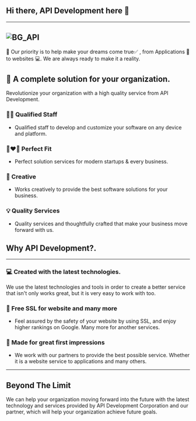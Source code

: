## Hi there, API Development here 👋
---
![BG_API](https://user-images.githubusercontent.com/48949523/180634996-f6e0c104-cc71-40e6-92c7-9e2dacae2e05.png)
---
🙌 Our priority is to help make your dreams come true✅ , from Applications 📲 to websites 💻. We are always ready to make it a reality.

## 🏢 A complete solution for your organization.
Revolutionize your organization with a high quality service from API Development.

### 🧑‍💻 Qualified Staff
- Qualified staff to develop and customize your software on any device and platform.

###  👩‍❤️‍👨 Perfect Fit
- Perfect solution services for modern startups & every business.

###  🌈 Creative
- Works creatively to provide the best software solutions for your business.

###  💡 Quality Services
- Quality services and thoughtfully crafted that make your business move forward with us.

## Why API Development?.
---
### 💻 Created with the latest technologies.
We use the latest technologies and tools in order to create a better service that isn't only works great, but it is very easy to work with too.

### 👮 Free SSL for website and many more
- Feel assured by the safety of your website by using SSL, and enjoy higher rankings on Google. Many more for another services.

### 💞 Made for great first impressions
- We work with our partners to provide the best possible service. Whether it is a website service to applications and many others.

---

## Beyond The Limit
We can help your organization moving forward into the future with the latest technology and services provided by API Development Corporation and our partner, which will help your organization achieve future goals.
